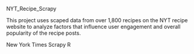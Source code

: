 NYT_Recipe_Scrapy

This project uses scaped data from over 1,800 recipes on the NYT recipe website to analyze factors that influence user engagement and overall popularity of the recipe posts. 

New York Times
Scrapy
R
